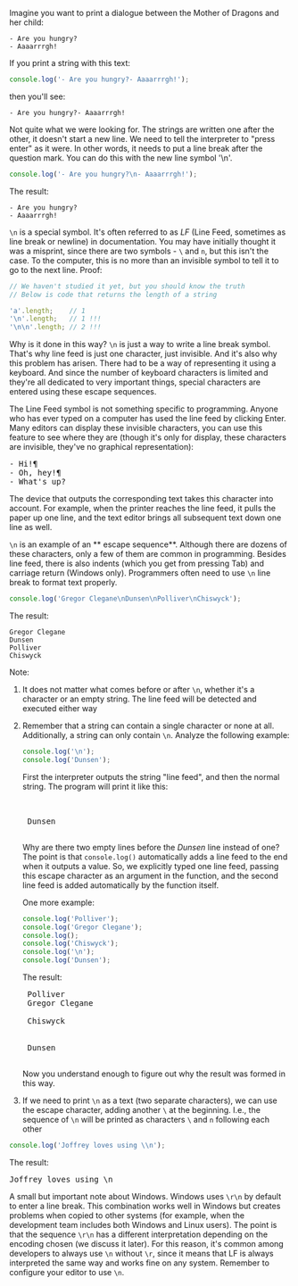 
Imagine you want to print a dialogue between the Mother of Dragons and her child:

```
- Are you hungry?
- Aaaarrrgh!
```

If you print a string with this text:

```javascript
console.log('- Are you hungry?- Aaaarrrgh!');
```

then you'll see:

```
- Are you hungry?- Aaaarrrgh!
```

Not quite what we were looking for. The strings are written one after the other, it doesn't start a new line. We need to tell the interpreter to "press enter" as it were. In other words, it needs to put a line break after the question mark. You can do this with the new line symbol '\n'.

```javascript
console.log('- Are you hungry?\n- Aaaarrrgh!');
```

The result:

```
- Are you hungry?
- Aaaarrrgh!
```

`\n` is a special symbol. It's often referred to as *LF* (Line Feed, sometimes as line break or newline) in documentation. You may have initially thought it was a misprint, since there are two symbols - `\` and `n`, but this isn't the case. To the computer, this is no more than an invisible symbol to tell it to go to the next line. Proof:

```javascript
// We haven't studied it yet, but you should know the truth
// Below is code that returns the length of a string

'a'.length;    // 1
'\n'.length;   // 1 !!!
'\n\n'.length; // 2 !!!
```

Why is it done in this way? `\n` is just a way to write a line break symbol. That's why line feed is just one character, just invisible. And it's also why this problem has arisen. There had to be a way of representing it using a keyboard. And since the number of keyboard characters is limited and they're all dedicated to very important things, special characters are entered using these escape sequences.

The Line Feed symbol is not something specific to programming. Anyone who has ever typed on a computer has used the line feed by clicking Enter. Many editors can display these invisible characters, you can use this feature to see where they are (though it's only for display, these characters are invisible, they've no graphical representation):

<pre class='hexlet-basics-output'>
- Hi!¶
- Oh, hey!¶
- What's up?
</pre>

The device that outputs the corresponding text takes this character into account. For example, when the printer reaches the line feed, it pulls the paper up one line, and the text editor brings all subsequent text down one line as well.

`\n` is an example of an ** escape sequence**.  Although there are dozens of these characters, only a few of them are common in programming. Besides line feed, there is also indents (which you get from pressing Tab) and carriage return (Windows only). Programmers often need to use `\n` line break to format text properly.

```javascript
console.log('Gregor Clegane\nDunsen\nPolliver\nChiswyck');
```

The result:

```
Gregor Clegane
Dunsen
Polliver
Chiswyck
```

Note:

1. It does not matter what comes before or after `\n`, whether it's a character or an empty string. The line feed will be detected and executed either way

2. Remember that a string can contain a single character or none at all. Additionally, a string can only contain `\n`. Analyze the following example:

    ```javascript
    console.log('\n');
    console.log('Dunsen');
    ```

    First the interpreter outputs the string "line feed", and then the normal string. The program will print it like this:

    <pre class='hexlet-basics-output'>
    <br>
    Dunsen
    </pre>

    Why are there two empty lines before the *Dunsen* line instead of one? The point is that `console.log()` automatically adds a line feed to the end when it outputs a value. So, we explicitly typed one line feed, passing this escape character as an argument in the function, and the second line feed is added automatically by the function itself.

    One more example:

    ```javascript
    console.log('Polliver');
    console.log('Gregor Clegane');
    console.log();
    console.log('Chiswyck');
    console.log('\n');
    console.log('Dunsen');
    ```

    The result:

    <pre class='hexlet-basics-output'>
    Polliver
    Gregor Clegane<br>
    Chiswyck<br>

    Dunsen
    </pre>

    Now you understand enough to figure out why the result was formed in this way.

3. If we need to print `\n` as a text (two separate characters), we can use the escape character, adding another `\` at the beginning. I.e., the sequence of `\n` will be printed as characters `\` and `n` following each other

```javascript
console.log('Joffrey loves using \\n');
```

The result:

<pre class='hexlet-basics-output'>
Joffrey loves using \n
</pre>

A small but important note about Windows. Windows uses `\r\n` by default to enter a line break. This combination works well in Windows but creates problems when copied to other systems (for example, when the development team includes both Windows and Linux users). The point is that the sequence `\r\n` has a different interpretation depending on the encoding chosen (we discuss it later). For this reason, it's common among developers to always use `\n` without `\r`, since it means that LF is always interpreted the same way and works fine on any system. Remember to configure your editor to use `\n`.
